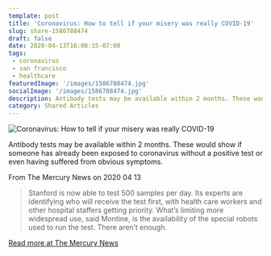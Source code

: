 ```yaml
---
template: post
title: 'Coronavirus: How to tell if your misery was really COVID-19'
slug: share-1586788474
draft: false
date: 2020-04-13T16:08:15-07:00
tags:
 - coronavirus
 - san francisco
 - healthcare
featuredImage: '/images/1586788474.jpg'
socialImage: '/images/1586788474.jpg'
description: Antibody tests may be available within 2 months. These would show if someone has already been exposed to coronavirus without a positive test or even having suffered from obvious symptoms.
category: Shared Articles
---
```

![Coronavirus: How to tell if your misery was really COVID-19]('/images/1586788474.jpg')

Antibody tests may be available within 2 months. These would show if someone has already been exposed to coronavirus without a positive test or even having suffered from obvious symptoms.

From The Mercury News on 2020 04 13
> Stanford is now able to test 500 samples per day. Its experts are identifying who will receive the test first, with health care workers and other hospital staffers getting priority. What’s limiting more widespread use, said Montine, is the availability of the special robots used to run the test. There aren’t enough.

[Read more at The Mercury News](https://www.mercurynews.com/coronavirus-how-to-tell-if-your-misery-was-really-covid-19)
